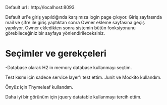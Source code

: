 
Default url : http://localhost:8093

Default url'e giriş yapıldığında karşımıza login page çıkıyor. Giriş sayfasında mail ve şifre ile giriş yaptıktan sonra Owner ekleme sayfasına geçiş yapılıyor. Owner ekledikten sonra sistemin bütün fonksiyonunu görebileceğiniz bir sayfaya yönlendirileceksiniz.


# Seçimler ve gerekçeleri

  

-Database olarak H2 in memory database kullanmayı seçtim. 

Test kısmı için sadece service layer'ı test ettim. Junit ve Mockito kullandım.

Önyüz için Thymeleaf kullandım.

Daha iyi bir görünüm için jquery datatable kullanmayı tercih ettim.

